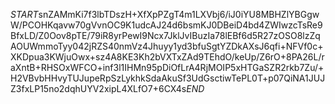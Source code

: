 $START$snZAMmKi7f3lbTDszH+XfXpPZgT4m1LXVbj6/iJ0iYU8MBHZlYBGgwW/PCOHKqavw70gVvnOC9K1udcAJ24d6bsmKJ0DBeiD4bd4ZWIwzcTsRe9BfxLD/Z0Oov8pTE/79iR8yrPewI9Ncx7JklJvIBuzIa78lEBf6d5R27zOSO8lzZqAOUWmmoTyy042jRZS40nmVz4Jhuyy1yd3bfuSgtYZDkAXsJ6qfi+NFVf0c+XKDpua3KWjuOwx+sz4A8KE3Kh2bVXTxZAd9TEhdO/keUp/Z6rO+8PA26L/raXntB+RHSOxWFCO+inf3l1IHMn95pDiOfLrA4RjMOIP5xHTGaSZR2rkb7Zu/+H2VBvbHHvyTUJupeRpSzLykhkSdaAkuSf3UdGsctiwTePL0T+p07QiNA1JUJZ3fxLP15no2dqhUYV2xipL4XLfO7+6CX4s$END$